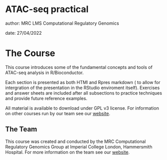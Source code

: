 ATAC-seq practical
========================================================
author: MRC LMS Computational Regulatory Genomics

date: 27/04/2022

The Course
========================================================

This course introduces some of the fundamental concepts and tools of ATAC-seq analysis in R/Bioconductor. 

Each section is presented as both HTMl and Rpres markdown ( to allow for intergration of the presentation in the RStudio enviroment itself).  Exercises and answer sheets are included after all subsections to practice techniques and provide future reference examples. 

 
All material is available to download under GPL v3 license. For information on other courses run by our team see our [website](http://bioinformatics.lms.mrc.ac.uk/LMStraining.html).


## The Team
This course was created and conducted by the MRC Computational Regulatory Genomics Group at Imperial College London, Hammersmith Hospital.
For more information on the team see our [website](http://group.genereg.net).


